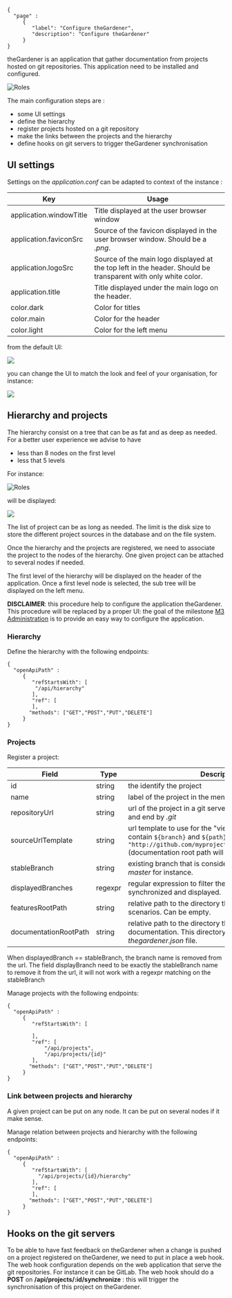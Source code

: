 ```thegardener
{
  "page" :
     {
        "label": "Configure theGardener",
        "description": "Configure theGardener"
     }
}
```

theGardener is an application that gather documentation from projects hosted on git repositories. 
This application need to be installed and configured. 

![Roles](../assets/images/theGardener_role_admin.png)


The main configuration steps are :
- some UI settings
- define the hierarchy
- register projects hosted on a git repository
- make the links between the projects and the hierarchy
- define hooks on git servers to trigger theGardener synchronisation



## UI settings

Settings on the _application.conf_ can be adapted to context of the instance :

Key                     | Usage
----------------------- | -------------
application.windowTitle | Title displayed at the user browser window
application.faviconSrc  | Source of the favicon displayed in the user browser window. Should be a *.png*.  
application.logoSrc     | Source of the main logo displayed at the top left in the header. Should be transparent with only white color. 
application.title       | Title displayed under the main logo on the header.
color.dark  | Color for titles
color.main  | Color for the header
color.light | Color for the left menu


from the default UI:

![](../global/assets/images/theGardener_settings_ui_theGardener.png)

you can change the UI to match the look and feel of your organisation, for instance:

![](../global/assets/images/theGardener_settings_ui_kkg_internal.png)


## Hierarchy and projects


The hierarchy consist on a tree that can be as fat and as deep as needed. 
For a better user experience we advise to have 
- less than 8 nodes on the first level
- less that 5 levels 

For instance:

![Roles](../assets/images/theGardener_hierarchy_projects.png)

will be displayed:

![](../assets/images/theGardener_configure_hierarchy.png)


The list of project can be as long as needed. The limit is the disk size to store the different project sources in the database and on the file system.

Once the hierarchy and the projects are registered, we need to associate the project to the nodes of the hierarchy. One given project can be attached to several nodes if needed.    

The first level of the hierarchy will be displayed on the header of the application. 
Once a first level node is selected, the sub tree will be displayed on the left menu.

**DISCLAIMER**: this procedure help to configure the application theGardener. This procedure will be replaced by a proper UI: the goal of the milestone [M3 Administration](https://github.com/KelkooGroup/theGardener/milestone/2) is to provide an easy way to configure the application.


### Hierarchy

Define the hierarchy with the following endpoints:

```thegardener
{
  "openApiPath" : 
     {
        "refStartsWith": [
         "/api/hierarchy"
        ],
        "ref": [
        ],
       "methods": ["GET","POST","PUT","DELETE"]
     }
}
``` 


### Projects

Register a project:

Field | Type  | Description
------------ | ------------- | -------------
id | string |  the identify the project
name | string |  label of the project in the menu
repositoryUrl | string |  url of the project in a git server. should start with _http_ and end by _.git_
sourceUrlTemplate | string | url template to use for the "view source" links, can contain `${branch}` and `${path}` tokens, for instance: `"http://github.com/myproject/blob/${branch}/${path}"` (documentation root path will be added automatically)
stableBranch | string |  existing branch that is considered as stable. Could be _master_ for instance.
displayedBranches | regexpr |  regular expression to filter the branches that are synchronized and displayed.
featuresRootPath | string |  relative path to the directory that host gherkin scenarios. Can be empty.
documentationRootPath | string |  relative path to the directory that host the documentation. This directory should store the first _thegardener.json_ file.

When displayedBranch == stableBranch, the branch name is removed from the url. The field displayBranch need to be exactly the stableBranch name to remove it from the url, it will not work with a regexpr matching on the stableBranch

Manage projects with the following endpoints:

```thegardener
{
  "openApiPath" : 
     {
        "refStartsWith": [
         
        ],
        "ref": [
            "/api/projects",
            "/api/projects/{id}"
        ],
       "methods": ["GET","POST","PUT","DELETE"]
     }
}
``` 


### Link between projects and hierarchy

A given project can be put on any node. It can be put on several nodes if it make sense.

Manage relation between projects and hierarchy with the following endpoints:

```thegardener
{
  "openApiPath" : 
     {
        "refStartsWith": [
          "/api/projects/{id}/hierarchy"
        ],
        "ref": [
        ],
       "methods": ["GET","POST","PUT","DELETE"]
     }
}
``` 


## Hooks on the git servers

To be able to have fast feedback on theGardener when a change is pushed on a project registered on theGardener, we need to put in place a web hook.
The web hook configuration depends on the web application that serve the git repositories. For instance it can be GitLab.
The web hook should do a **POST** on **/api/projects/:id/synchronize** : this will trigger the synchronisation of this project on theGardener.

